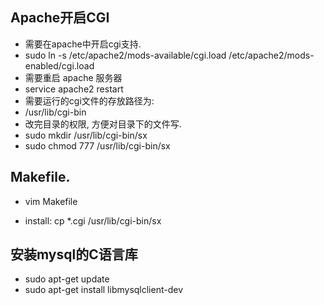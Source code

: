 
## Apache开启CGI

* 需要在apache中开启cgi支持.
* sudo ln -s /etc/apache2/mods-available/cgi.load /etc/apache2/mods-enabled/cgi.load
* 需要重启 apache 服务器
* service apache2 restart
* 需要运行的cgi文件的存放路径为:
* /usr/lib/cgi-bin
* 改完目录的权限, 方便对目录下的文件写.
* sudo mkdir /usr/lib/cgi-bin/sx
* sudo chmod 777 /usr/lib/cgi-bin/sx

## Makefile.
* vim Makefile

* install:
	cp *.cgi /usr/lib/cgi-bin/sx

## 安装mysql的C语言库
* sudo apt-get update
* sudo apt-get install libmysqlclient-dev

